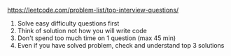 https://leetcode.com/problem-list/top-interview-questions/

1. Solve easy difficulty questions first
2. Think of solution not how you will write code
3. Don't spend too much time on 1 question (max 45 min)
4. Even if you have solved problem, check and understand top 3 solutions
